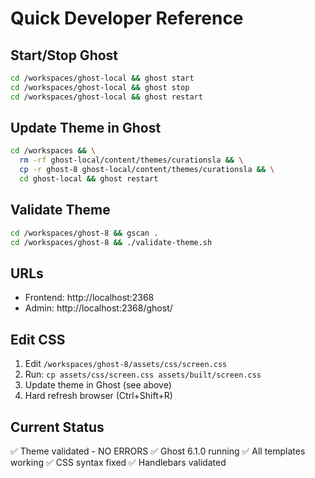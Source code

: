 # Quick Developer Reference

## Start/Stop Ghost
```bash
cd /workspaces/ghost-local && ghost start
cd /workspaces/ghost-local && ghost stop
cd /workspaces/ghost-local && ghost restart
```

## Update Theme in Ghost
```bash
cd /workspaces && \
  rm -rf ghost-local/content/themes/curationsla && \
  cp -r ghost-8 ghost-local/content/themes/curationsla && \
  cd ghost-local && ghost restart
```

## Validate Theme
```bash
cd /workspaces/ghost-8 && gscan .
cd /workspaces/ghost-8 && ./validate-theme.sh
```

## URLs
- Frontend: http://localhost:2368
- Admin: http://localhost:2368/ghost/

## Edit CSS
1. Edit `/workspaces/ghost-8/assets/css/screen.css`
2. Run: `cp assets/css/screen.css assets/built/screen.css`
3. Update theme in Ghost (see above)
4. Hard refresh browser (Ctrl+Shift+R)

## Current Status
✅ Theme validated - NO ERRORS
✅ Ghost 6.1.0 running
✅ All templates working
✅ CSS syntax fixed
✅ Handlebars validated
